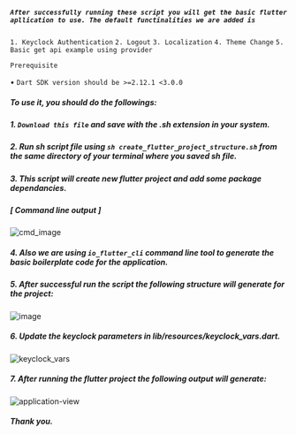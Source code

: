 ##### `After successfully running these script you will get the basic flutter apllication to use. The default functinalities we are added is`

`1. Keyclock Authentication`
`2. Logout`
`3. Localization`
`4. Theme Change`
`5. Basic get api example using provider`

 `Prerequisite`
 
   • `Dart SDK version should be >=2.12.1 <3.0.0`


##### To use it, you should do the followings:

##### 1. `Download this file` and save with the .sh extension in your system.

##### 2. Run sh script file using `sh create_flutter_project_structure.sh` from the same directory of your terminal where you saved sh file.

##### 3. This script will create new flutter project and add some package dependancies.



##### [ Command line output ]


![cmd_image](https://user-images.githubusercontent.com/106060767/213659983-111d4afd-fee1-4cde-b559-ecc43038b500.png)


##### 4. Also we are using `io_flutter_cli` command line tool to generate the basic boilerplate code for the application.

##### 5. After successful run the script the following structure will generate for the project:

![image](https://user-images.githubusercontent.com/106060767/211762175-ceef353d-b152-4dc8-976e-186f445a3a03.png)

##### 6. Update the keyclock parameters in lib/resources/keyclock_vars.dart.

![keyclock_vars](https://user-images.githubusercontent.com/106060767/213684959-340ec749-680c-4b6e-aa40-1f7de3aabb15.png)

##### 7. After running the flutter project the following output will generate:

![application-view](https://user-images.githubusercontent.com/106060767/214314859-2230329d-3b8c-46b5-a2b8-b0b220c3a8ea.png)


##### Thank you.
